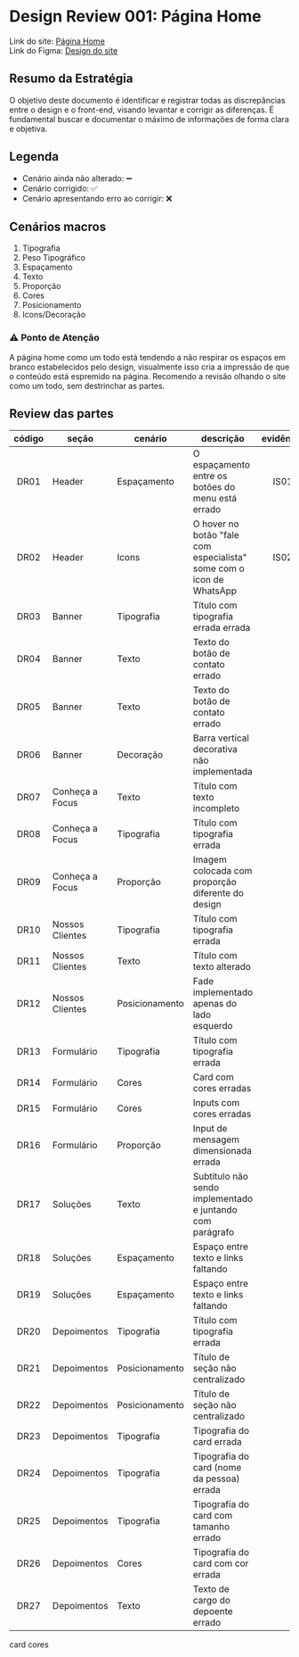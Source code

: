 # Design Review 001: Página Home

Link do site: [Página Home](https://www.consultoriafocus.com/)\
Link do Figma: [Design do site](https://www.figma.com/design/SehjtDfPtPl2RalCmmxqUp/site-da-focus?node-id=728-564&t=yZ4q9iILItusUrXW-1)

## Resumo da Estratégia

O objetivo deste documento é identificar e registrar todas as discrepâncias entre o design e o front-end, visando levantar e corrigir as diferenças. É fundamental buscar e documentar o máximo de informações de forma clara e objetiva.

## Legenda

- Cenário ainda não alterado: ➖
- Cenário corrigido: ✅
- Cenário apresentando erro ao corrigir: ❌

## Cenários macros

1. Tipografia
2. Peso Tipográfico
3. Espaçamento
4. Texto
5. Proporção
6. Cores
7. Posicionamento
8. Icons/Decoração

### ⚠️ Ponto de Atenção

A página home como um todo está tendendo a não respirar os espaços em branco estabelecidos pelo design, visualmente isso cria a impressão de que o conteúdo está espremido na página. Recomendo a revisão olhando o site como um todo, sem destrinchar as partes.

## Review das partes

| código | seção           | cenário        | descrição                                                            | evidência | status |
| :----: | --------------- | -------------- | -------------------------------------------------------------------- | :-------: | :----: |
|  DR01  | Header          | Espaçamento    | O espaçamento entre os botões do menu está errado                    |   IS01    |   ➖   |
|  DR02  | Header          | Icons          | O hover no botão "fale com especialista" some com o icon de WhatsApp |   IS02    |   ➖   |
|  DR03  | Banner          | Tipografia     | Título com tipografia errada errada                                  |           |   ➖   |
|  DR04  | Banner          | Texto          | Texto do botão de contato errado                                     |           |   ➖   |
|  DR05  | Banner          | Texto          | Texto do botão de contato errado                                     |           |   ➖   |
|  DR06  | Banner          | Decoração      | Barra vertical decorativa não implementada                           |           |   ➖   |
|  DR07  | Conheça a Focus | Texto          | Título com texto incompleto                                          |           |   ➖   |
|  DR08  | Conheça a Focus | Tipografia     | Título com tipografia errada                                         |           |   ➖   |
|  DR09  | Conheça a Focus | Proporção      | Imagem colocada com proporção diferente do design                    |           |   ➖   |
|  DR10  | Nossos Clientes | Tipografia     | Título com tipografia errada                                         |           |   ➖   |
|  DR11  | Nossos Clientes | Texto          | Título com texto alterado                                            |           |   ➖   |
|  DR12  | Nossos Clientes | Posicionamento | Fade implementado apenas do lado esquerdo                            |           |   ➖   |
|  DR13  | Formulário      | Tipografia     | Título com tipografia errada                                         |           |   ➖   |
|  DR14  | Formulário      | Cores          | Card com cores erradas                                               |           |   ➖   |
|  DR15  | Formulário      | Cores          | Inputs com cores erradas                                             |           |   ➖   |
|  DR16  | Formulário      | Proporção      | Input de mensagem dimensionada errada                                |           |   ➖   |
|  DR17  | Soluções        | Texto          | Subtítulo não sendo implementado e juntando com parágrafo            |           |   ➖   |
|  DR18  | Soluções        | Espaçamento    | Espaço entre texto e links faltando                                  |           |   ➖   |
|  DR19  | Soluções        | Espaçamento    | Espaço entre texto e links faltando                                  |           |   ➖   |
|  DR20  | Depoimentos     | Tipografia     | Título com tipografia errada                                         |           |   ➖   |
|  DR21  | Depoimentos     | Posicionamento | Título de seção não centralizado                                     |           |   ➖   |
|  DR22  | Depoimentos     | Posicionamento | Título de seção não centralizado                                     |           |   ➖   |
|  DR23  | Depoimentos     | Tipografia     | Tipografia do card errada                                            |           |   ➖   |
|  DR24  | Depoimentos     | Tipografia     | Tipografia do card (nome da pessoa) errada                           |           |   ➖   |
|  DR25  | Depoimentos     | Tipografia     | Tipografia do card com tamanho errado                                |           |   ➖   |
|  DR26  | Depoimentos     | Cores          | Tipografia do card com cor errada                                    |           |   ➖   |
|  DR27  | Depoimentos     | Texto          | Texto de cargo do depoente errado                                    |           |   ➖   |

card cores

